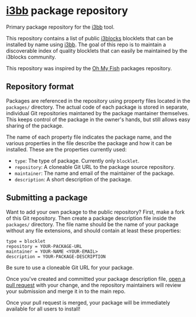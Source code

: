 # [i3bb] package repository

Primary package repository for the [i3bb] tool.

This repository contains a list of public [i3blocks] blocklets that can be installed by name using [i3bb]. The goal of this repo is to maintain a discoverable index of quality blocklets that can easily be maintained by the i3blocks community.

This repository was inspired by the [Oh My Fish][oh-my-fish] packages repository.

## Repository format
Packages are referenced in the repository using property files located in the `packages/` directory. The actual code of each package is stored in separate, individual Git repositories maintaned by the package mantainer themselves. This keeps control of the package in the owner's hands, but still allows easy sharing of the package.

The name of each property file indicates the package name, and the various properties in the file describe the package and how it can be installed. These are the properties currently used:

- `type`: The type of package. Currently only `blocklet`.
- `repository`: A cloneable Git URL to the package source repository.
- `maintainer`: The name and email of the maintainer of the package.
- `description`: A short description of the package.

## Submitting a package
Want to add your own package to the public repository? First, make a fork of this Git repository. Then create a package description file inside the `packages/` directory. The file name should be the name of your package without any file extensions, and should contain at least these properties:

```
type = blocklet
repository = YOUR-PACKAGE-URL
maintainer = YOUR-NAME <YOUR-EMAIL>
description = YOUR-PACKAGE-DESCRIPTION
```

Be sure to use a cloneable Git URL for your package.

Once you've created and committed your package description file, [open a pull request][new-pr] with your change, and the repository maintainers will review your submission and merge it in to the main repo.

Once your pull request is merged, your package will be immediately available for all users to install!

[i3bb]: https://github.com/hastinbe/i3bb
[i3blocks]: https://github.com/vivien/i3blocks
[new-pr]: https://github.com/hastinbe/i3bb-packages-main/pull/new/master
[oh-my-fish]: https://github.com/oh-my-fish/oh-my-fish
